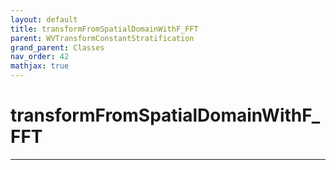 ```yaml
---
layout: default
title: transformFromSpatialDomainWithF_FFT
parent: WVTransformConstantStratification
grand_parent: Classes
nav_order: 42
mathjax: true
---
```


#  transformFromSpatialDomainWithF_FFT




---

